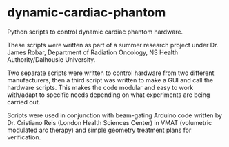 # dynamic-cardiac-phantom

Python scripts to control dynamic cardiac phantom hardware.

These scripts were written as part of a summer research project under Dr. James Robar, Department of Radiation Oncology, NS Health Authority/Dalhousie University.

Two separate scripts were written to control hardware from two different manufacturers, then a third script was written to make a GUI and call the hardware scripts.  This makes the code modular and easy to work with/adapt to specific needs depending on what experiments are being carried out.

Scripts were used in conjunction with beam-gating Arduino code written by Dr. Cristiano Reis (London Health Sciences Center) in VMAT (volumetric modulated arc therapy) and simple geometry treatment plans for verification.

